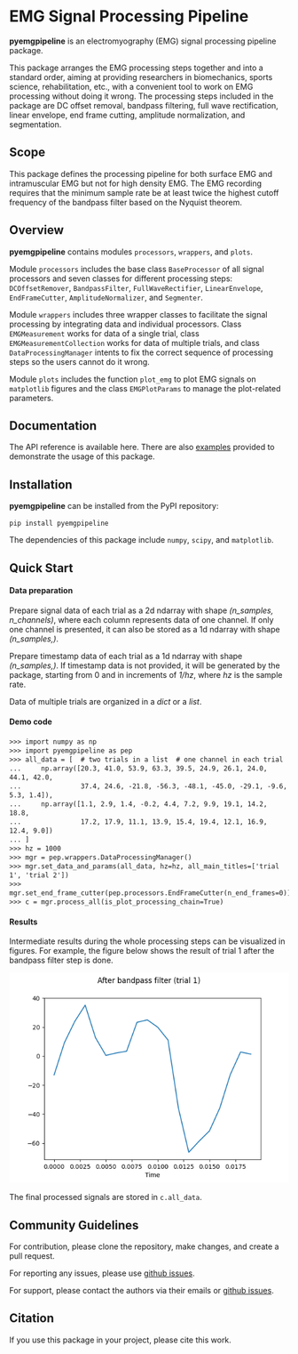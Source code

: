 # EMG Signal Processing Pipeline

**pyemgpipeline** is an electromyography (EMG) signal processing pipeline package.

This package arranges the EMG processing steps together and into a standard order,
aiming at providing researchers in biomechanics, sports science, rehabilitation,
etc., with a convenient tool to work on EMG processing without doing it wrong.
The processing steps included in the package are
DC offset removal, bandpass filtering, full wave rectification, linear envelope,
end frame cutting, amplitude normalization, and segmentation.

## Scope

This package defines the processing pipeline for both surface EMG and
intramuscular EMG but not for high density EMG.
The EMG recording requires that the minimum sample rate be at least twice the
highest cutoff frequency of the bandpass filter based on the Nyquist theorem.

## Overview

**pyemgpipeline** contains modules `processors`, `wrappers`, and `plots`.

Module `processors` includes the base class `BaseProcessor` of all signal
processors and seven classes for different processing steps:
`DCOffsetRemover`, `BandpassFilter`, `FullWaveRectifier`, `LinearEnvelope`,
`EndFrameCutter`, `AmplitudeNormalizer`, and `Segmenter`.

Module `wrappers` includes three wrapper classes to facilitate the signal
processing by integrating data and individual processors.
Class `EMGMeasurement` works for data of a single trial,
class `EMGMeasurementCollection` works for data of multiple trials,
and class `DataProcessingManager` intents to fix the correct sequence of
processing steps so the users cannot do it wrong.

Module `plots` includes
the function `plot_emg` to plot EMG signals on `matplotlib` figures
and the class `EMGPlotParams` to manage the plot-related parameters.

## Documentation

The API reference is available here.
There are also [examples](https://github.com/aalhossary/pyemgpipeline/tree/master/examples) provided to demonstrate the usage of this package.

## Installation

**pyemgpipeline** can be installed from the PyPI repository:

```
pip install pyemgpipeline
```

The dependencies of this package include `numpy`, `scipy`, and `matplotlib`.

## Quick Start

#### Data preparation

Prepare signal data of each trial as a 2d ndarray with shape
_(n_samples, n_channels)_,
where each column represents data of one channel.
If only one channel is presented, it can also be stored as
a 1d ndarray with shape _(n_samples,)_.

Prepare timestamp data of each trial as a 1d ndarray with shape
_(n_samples,)_.
If timestamp data is not provided, it will be generated by the
package, starting from 0 and in increments of _1/hz_,
where _hz_ is the sample rate.

Data of multiple trials are organized in a _dict_ or a _list_.

#### Demo code

```
>>> import numpy as np
>>> import pyemgpipeline as pep
>>> all_data = [  # two trials in a list  # one channel in each trial
...     np.array([20.3, 41.0, 53.9, 63.3, 39.5, 24.9, 26.1, 24.0, 44.1, 42.0,
...               37.4, 24.6, -21.8, -56.3, -48.1, -45.0, -29.1, -9.6, 5.3, 1.4]),
...     np.array([1.1, 2.9, 1.4, -0.2, 4.4, 7.2, 9.9, 19.1, 14.2, 18.8,
...               17.2, 17.9, 11.1, 13.9, 15.4, 19.4, 12.1, 16.9, 12.4, 9.0])
... ]
>>> hz = 1000
>>> mgr = pep.wrappers.DataProcessingManager()
>>> mgr.set_data_and_params(all_data, hz=hz, all_main_titles=['trial 1', 'trial 2'])
>>> mgr.set_end_frame_cutter(pep.processors.EndFrameCutter(n_end_frames=0))
>>> c = mgr.process_all(is_plot_processing_chain=True)
```

#### Results

Intermediate results during the whole processing steps can be visualized in figures.
For example, the figure below shows the result of trial 1 after the bandpass filter
step is done.

![example figure](doc/assets/fig_ex_in_quick_start.png)

The final processed signals are stored in `c.all_data`.

## Community Guidelines

For contribution, please clone the repository, make changes, and create a pull request.

For reporting any issues, please use
[github issues](https://github.com/aalhossary/pyemgpipeline/issues).

For support, please contact the authors via their emails
or [github issues](https://github.com/aalhossary/pyemgpipeline/issues).

## Citation

If you use this package in your project, please cite this work.


